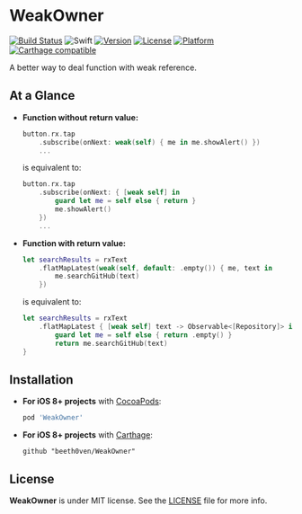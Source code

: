 # WeakOwner


[![Build Status](https://travis-ci.org/beeth0ven/WeakOwner.svg?branch=master)](https://travis-ci.org/beeth0ven/WeakOwner)
![Swift](https://img.shields.io/badge/Swift-4.0-orange.svg)
[![Version](https://img.shields.io/cocoapods/v/WeakOwner.svg?style=flat)](http://cocoapods.org/pods/WeakOwner)
[![License](https://img.shields.io/cocoapods/l/WeakOwner.svg?style=flat)](http://cocoapods.org/pods/WeakOwner)
[![Platform](https://img.shields.io/cocoapods/p/WeakOwner.svg?style=flat)](http://cocoapods.org/pods/WeakOwner)
[![Carthage compatible](https://img.shields.io/badge/Carthage-compatible-4BC51D.svg?style=flat)](https://github.com/Carthage/Carthage)


A better way to deal function with weak reference.

## At a Glance

- **Function without return value:**

  ```swift
  button.rx.tap
      .subscribe(onNext: weak(self) { me in me.showAlert() })
      ...
  ```

  is equivalent to:

  ```swift
  button.rx.tap
      .subscribe(onNext: { [weak self] in
          guard let me = self else { return }
          me.showAlert()
      })
      ...
  ```

- **Function with return value:**

  ```swift
  let searchResults = rxText
      .flatMapLatest(weak(self, default: .empty()) { me, text in
          me.searchGitHub(text)
      })
  ```

  is equivalent to:

  ```swift
  let searchResults = rxText
      .flatMapLatest { [weak self] text -> Observable<[Repository]> in
          guard let me = self else { return .empty() }
          return me.searchGitHub(text)
  }
  ```

## Installation

- **For iOS 8+ projects** with [CocoaPods](https://cocoapods.org):

    ```ruby
    pod 'WeakOwner'
    ```

- **For iOS 8+ projects** with [Carthage](https://github.com/Carthage/Carthage):

    ```
    github "beeth0ven/WeakOwner"
    ```


## License

**WeakOwner** is under MIT license. See the [LICENSE](LICENSE) file for more info.
